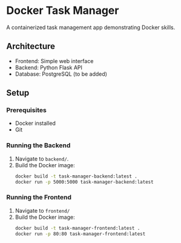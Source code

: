 # Docker Task Manager

A containerized task management app demonstrating Docker skills.

## Architecture
- Frontend: Simple web interface
- Backend: Python Flask API
- Database: PostgreSQL (to be added)

## Setup
### Prerequisites
- Docker installed
- Git

### Running the Backend
1. Navigate to `backend/`.
2. Build the Docker image:
   ```bash
   docker build -t task-manager-backend:latest .
   docker run -p 5000:5000 task-manager-backend:latest

### Running the Frontend
1. Navigate to `frontend/`
2. Build the Docker image:
   ```bash
   docker build -t task-manager-frontend:latest .
   docker run -p 80:80 task-manager-frontend:latest